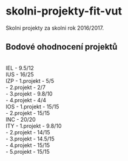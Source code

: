 # skolni-projekty-fit-vut
Skolni projekty za skolni rok 2016/2017. <br>
<h2> Bodové ohodnocení projektů </h2> <br>
IEL - 9.5/12 <br>
IUS - 16/25 <br>
IZP - 1.projekt - 5/5 <br>
    - 2.projekt - 2/7 <br>
    - 3.projekt - 9.8/10 <br>
    - 4.projekt - 4/4 <br>
IOS - 1.projekt - 15/15 <br>
    - 2.projekt - 15/15 <br>
INC - 20/20 <br>
ITY - 1.projekt - 9.8/10 <br>
    - 2.projekt - 14/15 <br>
    - 3.projekt - 14.5/15 <br>
    - 4.projekt - 15/15 <br> 
    - 5.projekt - 15/15 <br> 
